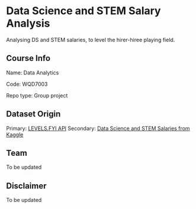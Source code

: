 # Data Science and STEM Salary Analysis
Analysing DS and STEM salaries, to level the hirer-hiree playing field.

## Course Info
Name: Data Analytics

Code: WQD7003

Repo type: Group project

## Dataset Origin

Primary: [LEVELS.FYI API](https://www.levels.fyi/js/salaryData.json)
Secondary: [Data Science and STEM Salaries from Kaggle](https://www.kaggle.com/datasets/jackogozaly/data-science-and-stem-salaries)

## Team
To be updated

## Disclaimer
To be updated

